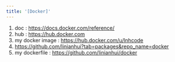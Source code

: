 ```yaml
---
title: '[Docker]'
---
```


1. doc : <https://docs.docker.com/reference/>
2. hub : <https://hub.docker.com>
3. my docker image : <https://hub.docker.com/u/lnhcode>
4. <https://github.com/linianhui?tab=packages&repo_name=docker>
5. my dockerfile : <https://github.com/linianhui/docker>
